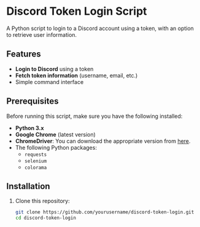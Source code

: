 # Discord Token Login Script

A Python script to login to a Discord account using a token, with an option to retrieve user information.

## Features
- **Login to Discord** using a token
- **Fetch token information** (username, email, etc.)
- Simple command interface

## Prerequisites

Before running this script, make sure you have the following installed:

- **Python 3.x**
- **Google Chrome** (latest version)
- **ChromeDriver**: You can download the appropriate version from [here](https://googlechromelabs.github.io/chrome-for-testing/known-good-versions-with-downloads.json).
- The following Python packages:
  - `requests`
  - `selenium`
  - `colorama`

## Installation

1. Clone this repository:

   ```bash
   git clone https://github.com/yourusername/discord-token-login.git
   cd discord-token-login
